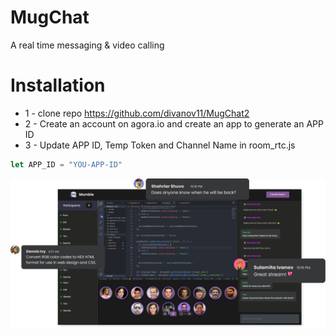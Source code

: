 # MugChat
A real time messaging & video calling


# Installation
* 1 - clone repo https://github.com/divanov11/MugChat2
* 2 - Create an account on agora.io and create an app to generate an APP ID
* 3 - Update APP ID, Temp Token and Channel Name in room_rtc.js 
```javascript
let APP_ID = "YOU-APP-ID"
```


<img src="./images/preview.png">  
